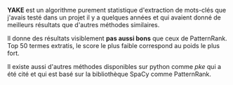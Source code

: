 **YAKE** est un algorithme purement statistique d'extraction de mots-clés que j'avais testé dans un projet il y a quelques années et qui avaient donné de meilleurs résultats que d'autres méthodes similaires.

Il donne des résultats visiblement **pas aussi bons** que ceux de PatternRank.<br>
Top 50 termes extratis, le score le plus faible correspond au poids le plus fort.


Il existe aussi d'autres méthodes disponibles sur python comme *pke* qui a été cité et qui est basé sur la bibliothèque SpaCy comme PatternRank.
